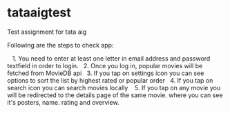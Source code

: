 # tataaigtest
Test assignment for tata aig

Following are the steps to check app: 

   1. You need to enter at least one letter in email address and password textfield in order to login.  
   2. Once you log in, popular movies will be fetched from MovieDB api
   3. If you tap on settings icon you can see options to sort the list by highest rated or popular order
   4. If you tap on search icon you can search movies locally 
   5. If you tap on any movie you will be redirected to the details page of the same movie. where you can see it's posters, name. rating and overview.
